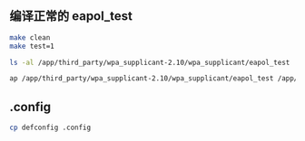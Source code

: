 ## 编译正常的 eapol_test

``` bash
make clean
make test=1

ls -al /app/third_party/wpa_supplicant-2.10/wpa_supplicant/eapol_test

ap /app/third_party/wpa_supplicant-2.10/wpa_supplicant/eapol_test /app/tools/simulator/bin/
```


## .config

``` bash
cp defconfig .config
```
